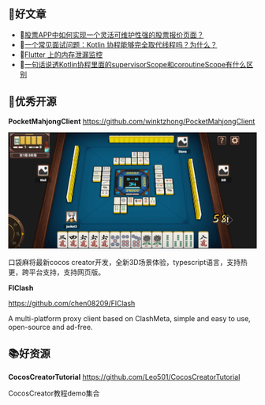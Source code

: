 
## 📖好文章 
* 📄[股票APP中如何实现一个灵活可维护性强的股票报价页面？](https://juejin.cn/post/7463016392910372864)
* 📄[一个常见面试问题：Kotlin 协程能够完全取代线程吗？为什么？](https://juejin.cn/post/7455576220374368282)
* 📄[Flutter 上的内存泄漏监控](https://docs.flutter.cn/community/tutorials/memory-leak-monitoring-on-flutter/)
* 📄[一句话说透Kotlin协程里面的supervisorScope和coroutineScope有什么区别](https://juejin.cn/post/7470157596642230310)

## 🎈优秀开源

**PocketMahjongClient**
https://github.com/winktzhong/PocketMahjongClient


![20250225153617.png](imgs/20250225153617.png)

口袋麻将最新cocos creator开发，全新3D场景体验，typescript语言，支持热更，跨平台支持，支持网页版。


**FlClash**

https://github.com/chen08209/FlClash

A multi-platform proxy client based on ClashMeta, simple and easy to use, open-source and ad-free.


## 📚好资源

**CocosCreatorTutorial**
https://github.com/Leo501/CocosCreatorTutorial

CocosCreator教程demo集合
